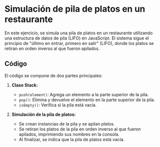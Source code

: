 # Simulación de pila de platos en un restaurante

En este ejercicio, se simula una pila de platos en un restaurante utilizando una estructura de datos de pila (LIFO) en JavaScript. El sistema sigue el principio de "último en entrar, primero en salir" (LIFO), donde los platos se retiran en orden inverso al que fueron apilados.

## Código

El código se compone de dos partes principales:

1. **Clase Stack:**
   - `push(element)`: Agrega un elemento a la parte superior de la pila.
   - `pop()`: Elimina y devuelve el elemento en la parte superior de la pila.
   - `isEmpty()`: Verifica si la pila está vacía.

2. **Simulación de la pila de platos:**
   - Se crean instancias de la pila y se apilan platos.
   - Se retiran los platos de la pila en orden inverso al que fueron apilados, imprimiendo sus nombres en la consola.
   - Al finalizar, se indica que la pila de platos está vacía.
